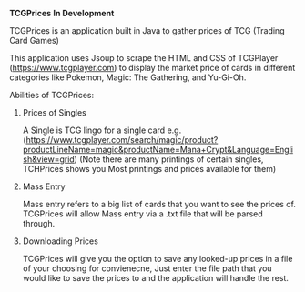 **TCGPrices** **In Development**

TCGPrices is an application built in Java to gather prices of TCG (Trading Card Games)

This application uses Jsoup to scrape the HTML and CSS of TCGPlayer (https://www.tcgplayer.com) to display
the market price of cards in different categories like Pokemon, Magic: The Gathering, and Yu-Gi-Oh.

Abilities of TCGPrices:

1) Prices of Singles

   A Single is TCG lingo for a single card
   e.g.(https://www.tcgplayer.com/search/magic/product?productLineName=magic&productName=Mana+Crypt&Language=English&view=grid)
   (Note there are many printings of certain singles, TCHPrices shows you Most printings and prices available for them)

2) Mass Entry

   Mass entry refers to a big list of cards that you want to see the prices of. TCGPrices will allow Mass entry via
   a .txt file that will be parsed through.


3) Downloading Prices

      TCGPrices will give you the option to save any looked-up prices in a file of your choosing for convienecne, Just enter
      the file path that you would like to save the prices to and the application will handle the rest.


  



  

